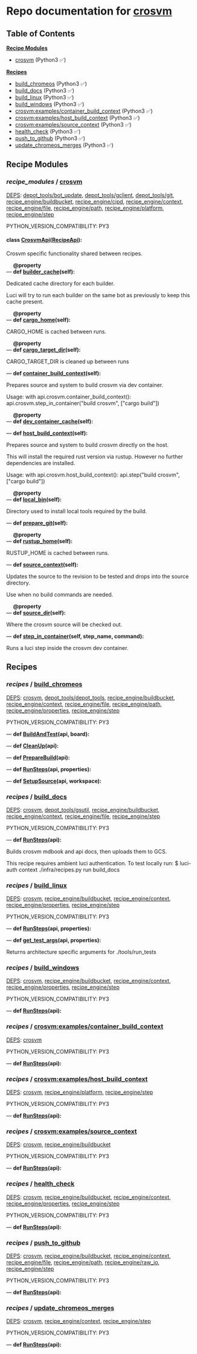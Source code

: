 <!--- AUTOGENERATED BY `./recipes.py test train` -->
# Repo documentation for [crosvm](https://chromium.googlesource.com/crosvm/crosvm.git)
## Table of Contents

**[Recipe Modules](#Recipe-Modules)**
  * [crosvm](#recipe_modules-crosvm) (Python3 ✅)

**[Recipes](#Recipes)**
  * [build_chromeos](#recipes-build_chromeos) (Python3 ✅)
  * [build_docs](#recipes-build_docs) (Python3 ✅)
  * [build_linux](#recipes-build_linux) (Python3 ✅)
  * [build_windows](#recipes-build_windows) (Python3 ✅)
  * [crosvm:examples/container_build_context](#recipes-crosvm_examples_container_build_context) (Python3 ✅)
  * [crosvm:examples/host_build_context](#recipes-crosvm_examples_host_build_context) (Python3 ✅)
  * [crosvm:examples/source_context](#recipes-crosvm_examples_source_context) (Python3 ✅)
  * [health_check](#recipes-health_check) (Python3 ✅)
  * [push_to_github](#recipes-push_to_github) (Python3 ✅)
  * [update_chromeos_merges](#recipes-update_chromeos_merges) (Python3 ✅)
## Recipe Modules

### *recipe_modules* / [crosvm](/infra/recipe_modules/crosvm)

[DEPS](/infra/recipe_modules/crosvm/__init__.py#7): [depot\_tools/bot\_update][depot_tools/recipe_modules/bot_update], [depot\_tools/gclient][depot_tools/recipe_modules/gclient], [depot\_tools/git][depot_tools/recipe_modules/git], [recipe\_engine/buildbucket][recipe_engine/recipe_modules/buildbucket], [recipe\_engine/cipd][recipe_engine/recipe_modules/cipd], [recipe\_engine/context][recipe_engine/recipe_modules/context], [recipe\_engine/file][recipe_engine/recipe_modules/file], [recipe\_engine/path][recipe_engine/recipe_modules/path], [recipe\_engine/platform][recipe_engine/recipe_modules/platform], [recipe\_engine/step][recipe_engine/recipe_modules/step]

PYTHON_VERSION_COMPATIBILITY: PY3

#### **class [CrosvmApi](/infra/recipe_modules/crosvm/api.py#11)([RecipeApi][recipe_engine/wkt/RecipeApi]):**

Crosvm specific functionality shared between recipes.

&emsp; **@property**<br>&mdash; **def [builder\_cache](/infra/recipe_modules/crosvm/api.py#43)(self):**

Dedicated cache directory for each builder.

Luci will try to run each builder on the same bot as previously to keep this cache present.

&emsp; **@property**<br>&mdash; **def [cargo\_home](/infra/recipe_modules/crosvm/api.py#24)(self):**

CARGO_HOME is cached between runs.

&emsp; **@property**<br>&mdash; **def [cargo\_target\_dir](/infra/recipe_modules/crosvm/api.py#29)(self):**

CARGO_TARGET_DIR is cleaned up between runs

&mdash; **def [container\_build\_context](/infra/recipe_modules/crosvm/api.py#62)(self):**

Prepares source and system to build crosvm via dev container.

Usage:
    with api.crosvm.container_build_context():
        api.crosvm.step_in_container("build crosvm", ["cargo build"])

&emsp; **@property**<br>&mdash; **def [dev\_container\_cache](/infra/recipe_modules/crosvm/api.py#39)(self):**

&mdash; **def [host\_build\_context](/infra/recipe_modules/crosvm/api.py#79)(self):**

Prepares source and system to build crosvm directly on the host.

This will install the required rust version via rustup. However no further dependencies
are installed.

Usage:
    with api.crosvm.host_build_context():
        api.step("build crosvm", ["cargo build"])

&emsp; **@property**<br>&mdash; **def [local\_bin](/infra/recipe_modules/crosvm/api.py#34)(self):**

Directory used to install local tools required by the build.

&mdash; **def [prepare\_git](/infra/recipe_modules/crosvm/api.py#124)(self):**

&emsp; **@property**<br>&mdash; **def [rustup\_home](/infra/recipe_modules/crosvm/api.py#19)(self):**

RUSTUP_HOME is cached between runs.

&mdash; **def [source\_context](/infra/recipe_modules/crosvm/api.py#52)(self):**

Updates the source to the revision to be tested and drops into the source directory.

Use when no build commands are needed.

&emsp; **@property**<br>&mdash; **def [source\_dir](/infra/recipe_modules/crosvm/api.py#14)(self):**

Where the crosvm source will be checked out.

&mdash; **def [step\_in\_container](/infra/recipe_modules/crosvm/api.py#110)(self, step_name, command):**

Runs a luci step inside the crosvm dev container.
## Recipes

### *recipes* / [build\_chromeos](/infra/recipes/build_chromeos.py)

[DEPS](/infra/recipes/build_chromeos.py#9): [crosvm](#recipe_modules-crosvm), [depot\_tools/depot\_tools][depot_tools/recipe_modules/depot_tools], [recipe\_engine/buildbucket][recipe_engine/recipe_modules/buildbucket], [recipe\_engine/context][recipe_engine/recipe_modules/context], [recipe\_engine/file][recipe_engine/recipe_modules/file], [recipe\_engine/path][recipe_engine/recipe_modules/path], [recipe\_engine/properties][recipe_engine/recipe_modules/properties], [recipe\_engine/step][recipe_engine/recipe_modules/step]

PYTHON_VERSION_COMPATIBILITY: PY3

&mdash; **def [BuildAndTest](/infra/recipes/build_chromeos.py#76)(api, board):**

&mdash; **def [CleanUp](/infra/recipes/build_chromeos.py#89)(api):**

&mdash; **def [PrepareBuild](/infra/recipes/build_chromeos.py#61)(api):**

&mdash; **def [RunSteps](/infra/recipes/build_chromeos.py#94)(api, properties):**

&mdash; **def [SetupSource](/infra/recipes/build_chromeos.py#27)(api, workspace):**
### *recipes* / [build\_docs](/infra/recipes/build_docs.py)

[DEPS](/infra/recipes/build_docs.py#9): [crosvm](#recipe_modules-crosvm), [depot\_tools/gsutil][depot_tools/recipe_modules/gsutil], [recipe\_engine/buildbucket][recipe_engine/recipe_modules/buildbucket], [recipe\_engine/context][recipe_engine/recipe_modules/context], [recipe\_engine/file][recipe_engine/recipe_modules/file], [recipe\_engine/step][recipe_engine/recipe_modules/step]

PYTHON_VERSION_COMPATIBILITY: PY3

&mdash; **def [RunSteps](/infra/recipes/build_docs.py#22)(api):**

Builds crosvm mdbook and api docs, then uploads them to GCS.

This recipe requires ambient luci authentication. To test locally run:
   $ luci-auth context ./infra/recipes.py run build_docs
### *recipes* / [build\_linux](/infra/recipes/build_linux.py)

[DEPS](/infra/recipes/build_linux.py#11): [crosvm](#recipe_modules-crosvm), [recipe\_engine/buildbucket][recipe_engine/recipe_modules/buildbucket], [recipe\_engine/context][recipe_engine/recipe_modules/context], [recipe\_engine/properties][recipe_engine/recipe_modules/properties], [recipe\_engine/step][recipe_engine/recipe_modules/step]

PYTHON_VERSION_COMPATIBILITY: PY3

&mdash; **def [RunSteps](/infra/recipes/build_linux.py#40)(api, properties):**

&mdash; **def [get\_test\_args](/infra/recipes/build_linux.py#22)(api, properties):**

Returns architecture specific arguments for ./tools/run_tests
### *recipes* / [build\_windows](/infra/recipes/build_windows.py)

[DEPS](/infra/recipes/build_windows.py#9): [crosvm](#recipe_modules-crosvm), [recipe\_engine/buildbucket][recipe_engine/recipe_modules/buildbucket], [recipe\_engine/context][recipe_engine/recipe_modules/context], [recipe\_engine/properties][recipe_engine/recipe_modules/properties], [recipe\_engine/step][recipe_engine/recipe_modules/step]

PYTHON_VERSION_COMPATIBILITY: PY3

&mdash; **def [RunSteps](/infra/recipes/build_windows.py#18)(api):**
### *recipes* / [crosvm:examples/container\_build\_context](/infra/recipe_modules/crosvm/examples/container_build_context.py)

[DEPS](/infra/recipe_modules/crosvm/examples/container_build_context.py#7): [crosvm](#recipe_modules-crosvm)

PYTHON_VERSION_COMPATIBILITY: PY3

&mdash; **def [RunSteps](/infra/recipe_modules/crosvm/examples/container_build_context.py#12)(api):**
### *recipes* / [crosvm:examples/host\_build\_context](/infra/recipe_modules/crosvm/examples/host_build_context.py)

[DEPS](/infra/recipe_modules/crosvm/examples/host_build_context.py#7): [crosvm](#recipe_modules-crosvm), [recipe\_engine/platform][recipe_engine/recipe_modules/platform], [recipe\_engine/step][recipe_engine/recipe_modules/step]

PYTHON_VERSION_COMPATIBILITY: PY3

&mdash; **def [RunSteps](/infra/recipe_modules/crosvm/examples/host_build_context.py#14)(api):**
### *recipes* / [crosvm:examples/source\_context](/infra/recipe_modules/crosvm/examples/source_context.py)

[DEPS](/infra/recipe_modules/crosvm/examples/source_context.py#12): [crosvm](#recipe_modules-crosvm), [recipe\_engine/buildbucket][recipe_engine/recipe_modules/buildbucket]

PYTHON_VERSION_COMPATIBILITY: PY3

&mdash; **def [RunSteps](/infra/recipe_modules/crosvm/examples/source_context.py#18)(api):**
### *recipes* / [health\_check](/infra/recipes/health_check.py)

[DEPS](/infra/recipes/health_check.py#9): [crosvm](#recipe_modules-crosvm), [recipe\_engine/buildbucket][recipe_engine/recipe_modules/buildbucket], [recipe\_engine/context][recipe_engine/recipe_modules/context], [recipe\_engine/properties][recipe_engine/recipe_modules/properties], [recipe\_engine/step][recipe_engine/recipe_modules/step]

PYTHON_VERSION_COMPATIBILITY: PY3

&mdash; **def [RunSteps](/infra/recipes/health_check.py#18)(api):**
### *recipes* / [push\_to\_github](/infra/recipes/push_to_github.py)

[DEPS](/infra/recipes/push_to_github.py#9): [crosvm](#recipe_modules-crosvm), [recipe\_engine/buildbucket][recipe_engine/recipe_modules/buildbucket], [recipe\_engine/context][recipe_engine/recipe_modules/context], [recipe\_engine/file][recipe_engine/recipe_modules/file], [recipe\_engine/path][recipe_engine/recipe_modules/path], [recipe\_engine/raw\_io][recipe_engine/recipe_modules/raw_io], [recipe\_engine/step][recipe_engine/recipe_modules/step]

PYTHON_VERSION_COMPATIBILITY: PY3

&mdash; **def [RunSteps](/infra/recipes/push_to_github.py#20)(api):**
### *recipes* / [update\_chromeos\_merges](/infra/recipes/update_chromeos_merges.py)

[DEPS](/infra/recipes/update_chromeos_merges.py#9): [crosvm](#recipe_modules-crosvm), [recipe\_engine/context][recipe_engine/recipe_modules/context], [recipe\_engine/step][recipe_engine/recipe_modules/step]

PYTHON_VERSION_COMPATIBILITY: PY3

&mdash; **def [RunSteps](/infra/recipes/update_chromeos_merges.py#16)(api):**

[depot_tools/recipe_modules/bot_update]: https://chromium.googlesource.com/chromium/tools/depot_tools.git/+/8a87603683bda769d437e48cc1a7494a2e237ead/recipes/README.recipes.md#recipe_modules-bot_update
[depot_tools/recipe_modules/depot_tools]: https://chromium.googlesource.com/chromium/tools/depot_tools.git/+/8a87603683bda769d437e48cc1a7494a2e237ead/recipes/README.recipes.md#recipe_modules-depot_tools
[depot_tools/recipe_modules/gclient]: https://chromium.googlesource.com/chromium/tools/depot_tools.git/+/8a87603683bda769d437e48cc1a7494a2e237ead/recipes/README.recipes.md#recipe_modules-gclient
[depot_tools/recipe_modules/git]: https://chromium.googlesource.com/chromium/tools/depot_tools.git/+/8a87603683bda769d437e48cc1a7494a2e237ead/recipes/README.recipes.md#recipe_modules-git
[depot_tools/recipe_modules/gsutil]: https://chromium.googlesource.com/chromium/tools/depot_tools.git/+/8a87603683bda769d437e48cc1a7494a2e237ead/recipes/README.recipes.md#recipe_modules-gsutil
[recipe_engine/recipe_modules/buildbucket]: https://chromium.googlesource.com/infra/luci/recipes-py.git/+/7b42800366a15f34b28e62f6bcb1cddcb2206db0/README.recipes.md#recipe_modules-buildbucket
[recipe_engine/recipe_modules/cipd]: https://chromium.googlesource.com/infra/luci/recipes-py.git/+/7b42800366a15f34b28e62f6bcb1cddcb2206db0/README.recipes.md#recipe_modules-cipd
[recipe_engine/recipe_modules/context]: https://chromium.googlesource.com/infra/luci/recipes-py.git/+/7b42800366a15f34b28e62f6bcb1cddcb2206db0/README.recipes.md#recipe_modules-context
[recipe_engine/recipe_modules/file]: https://chromium.googlesource.com/infra/luci/recipes-py.git/+/7b42800366a15f34b28e62f6bcb1cddcb2206db0/README.recipes.md#recipe_modules-file
[recipe_engine/recipe_modules/path]: https://chromium.googlesource.com/infra/luci/recipes-py.git/+/7b42800366a15f34b28e62f6bcb1cddcb2206db0/README.recipes.md#recipe_modules-path
[recipe_engine/recipe_modules/platform]: https://chromium.googlesource.com/infra/luci/recipes-py.git/+/7b42800366a15f34b28e62f6bcb1cddcb2206db0/README.recipes.md#recipe_modules-platform
[recipe_engine/recipe_modules/properties]: https://chromium.googlesource.com/infra/luci/recipes-py.git/+/7b42800366a15f34b28e62f6bcb1cddcb2206db0/README.recipes.md#recipe_modules-properties
[recipe_engine/recipe_modules/raw_io]: https://chromium.googlesource.com/infra/luci/recipes-py.git/+/7b42800366a15f34b28e62f6bcb1cddcb2206db0/README.recipes.md#recipe_modules-raw_io
[recipe_engine/recipe_modules/step]: https://chromium.googlesource.com/infra/luci/recipes-py.git/+/7b42800366a15f34b28e62f6bcb1cddcb2206db0/README.recipes.md#recipe_modules-step
[recipe_engine/wkt/RecipeApi]: https://chromium.googlesource.com/infra/luci/recipes-py.git/+/7b42800366a15f34b28e62f6bcb1cddcb2206db0/recipe_engine/recipe_api.py#883
